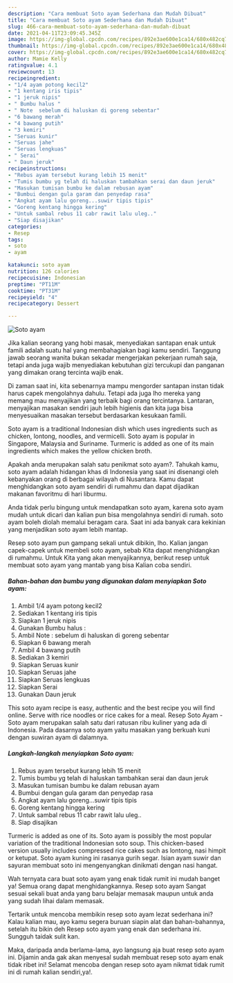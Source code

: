 ```yaml
---
description: "Cara membuat Soto ayam Sederhana dan Mudah Dibuat"
title: "Cara membuat Soto ayam Sederhana dan Mudah Dibuat"
slug: 466-cara-membuat-soto-ayam-sederhana-dan-mudah-dibuat
date: 2021-04-11T23:09:45.345Z
image: https://img-global.cpcdn.com/recipes/892e3ae600e1ca14/680x482cq70/soto-ayam-foto-resep-utama.jpg
thumbnail: https://img-global.cpcdn.com/recipes/892e3ae600e1ca14/680x482cq70/soto-ayam-foto-resep-utama.jpg
cover: https://img-global.cpcdn.com/recipes/892e3ae600e1ca14/680x482cq70/soto-ayam-foto-resep-utama.jpg
author: Mamie Kelly
ratingvalue: 4.1
reviewcount: 13
recipeingredient:
- "1/4 ayam potong kecil2"
- "1 kentang iris tipis"
- "1 jeruk nipis"
- " Bumbu halus "
- " Note  sebelum di haluskan di goreng sebentar"
- "6 bawang merah"
- "4 bawang putih"
- "3 kemiri"
- "Seruas kunir"
- "Seruas jahe"
- "Seruas lengkuas"
- " Serai"
- " Daun jeruk"
recipeinstructions:
- "Rebus ayam tersebut kurang lebih 15 menit"
- "Tumis bumbu yg telah di haluskan tambahkan serai dan daun jeruk"
- "Masukan tumisan bumbu ke dalam rebusan ayam"
- "Bumbui dengan gula garam dan penyedap rasa"
- "Angkat ayam lalu goreng...suwir tipis tipis"
- "Goreng kentang hingga kering"
- "Untuk sambal rebus 11 cabr rawit lalu uleg.."
- "Siap disajikan"
categories:
- Resep
tags:
- soto
- ayam

katakunci: soto ayam 
nutrition: 126 calories
recipecuisine: Indonesian
preptime: "PT11M"
cooktime: "PT31M"
recipeyield: "4"
recipecategory: Dessert

---
```



![Soto ayam](https://img-global.cpcdn.com/recipes/892e3ae600e1ca14/680x482cq70/soto-ayam-foto-resep-utama.jpg)

Jika kalian seorang yang hobi masak, menyediakan santapan enak untuk famili adalah suatu hal yang membahagiakan bagi kamu sendiri. Tanggung jawab seorang  wanita bukan sekadar mengerjakan pekerjaan rumah saja, tetapi anda juga wajib menyediakan kebutuhan gizi tercukupi dan panganan yang dimakan orang tercinta wajib enak.

Di zaman  saat ini, kita sebenarnya mampu mengorder santapan instan tidak harus capek mengolahnya dahulu. Tetapi ada juga lho mereka yang memang mau menyajikan yang terbaik bagi orang tercintanya. Lantaran, menyajikan masakan sendiri jauh lebih higienis dan kita juga bisa menyesuaikan masakan tersebut berdasarkan kesukaan famili. 

Soto ayam is a traditional Indonesian dish which uses ingredients such as chicken, lontong, noodles, and vermicelli. Soto ayam is popular in Singapore, Malaysia and Suriname. Turmeric is added as one of its main ingredients which makes the yellow chicken broth.

Apakah anda merupakan salah satu penikmat soto ayam?. Tahukah kamu, soto ayam adalah hidangan khas di Indonesia yang saat ini disenangi oleh kebanyakan orang di berbagai wilayah di Nusantara. Kamu dapat menghidangkan soto ayam sendiri di rumahmu dan dapat dijadikan makanan favoritmu di hari liburmu.

Anda tidak perlu bingung untuk mendapatkan soto ayam, karena soto ayam mudah untuk dicari dan kalian pun bisa mengolahnya sendiri di rumah. soto ayam boleh diolah memalui beragam cara. Saat ini ada banyak cara kekinian yang menjadikan soto ayam lebih mantap.

Resep soto ayam pun gampang sekali untuk dibikin, lho. Kalian jangan capek-capek untuk membeli soto ayam, sebab Kita dapat menghidangkan di rumahmu. Untuk Kita yang akan menyajikannya, berikut resep untuk membuat soto ayam yang mantab yang bisa Kalian coba sendiri.

<!--inarticleads1-->

##### Bahan-bahan dan bumbu yang digunakan dalam menyiapkan Soto ayam:

1. Ambil 1/4 ayam potong kecil2
1. Sediakan 1 kentang iris tipis
1. Siapkan 1 jeruk nipis
1. Gunakan  Bumbu halus :
1. Ambil  Note : sebelum di haluskan di goreng sebentar
1. Siapkan 6 bawang merah
1. Ambil 4 bawang putih
1. Sediakan 3 kemiri
1. Siapkan Seruas kunir
1. Siapkan Seruas jahe
1. Siapkan Seruas lengkuas
1. Siapkan  Serai
1. Gunakan  Daun jeruk


This soto ayam recipe is easy, authentic and the best recipe you will find online. Serve with rice noodles or rice cakes for a meal. Resep Soto Ayam - Soto ayam merupakan salah satu dari ratusan ribu kuliner yang ada di Indonesia. Pada dasarnya soto ayam yaitu masakan yang berkuah kuni dengan suwiran ayam di dalamnya. 

<!--inarticleads2-->

##### Langkah-langkah menyiapkan Soto ayam:

1. Rebus ayam tersebut kurang lebih 15 menit
1. Tumis bumbu yg telah di haluskan tambahkan serai dan daun jeruk
1. Masukan tumisan bumbu ke dalam rebusan ayam
1. Bumbui dengan gula garam dan penyedap rasa
1. Angkat ayam lalu goreng...suwir tipis tipis
1. Goreng kentang hingga kering
1. Untuk sambal rebus 11 cabr rawit lalu uleg..
1. Siap disajikan


Turmeric is added as one of its. Soto ayam is possibly the most popular variation of the traditional Indonesian soto soup. This chicken-based version usually includes compressed rice cakes such as lontong, nasi himpit or ketupat. Soto ayam kuning ini rasanya gurih segar. Isian ayam suwir dan sayuran membuat soto ini mengenyangkan dinikmati dengan nasi hangat. 

Wah ternyata cara buat soto ayam yang enak tidak rumit ini mudah banget ya! Semua orang dapat menghidangkannya. Resep soto ayam Sangat sesuai sekali buat anda yang baru belajar memasak maupun untuk anda yang sudah lihai dalam memasak.

Tertarik untuk mencoba membikin resep soto ayam lezat sederhana ini? Kalau kalian mau, ayo kamu segera buruan siapin alat dan bahan-bahannya, setelah itu bikin deh Resep soto ayam yang enak dan sederhana ini. Sungguh taidak sulit kan. 

Maka, daripada anda berlama-lama, ayo langsung aja buat resep soto ayam ini. Dijamin anda gak akan menyesal sudah membuat resep soto ayam enak tidak ribet ini! Selamat mencoba dengan resep soto ayam nikmat tidak rumit ini di rumah kalian sendiri,ya!.

